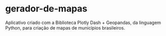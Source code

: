 # gerador-de-mapas
 Aplicativo criado com a Biblioteca Plotly Dash + Geopandas, da linguagem Python, para criação de mapas de municípios brasileiros.
